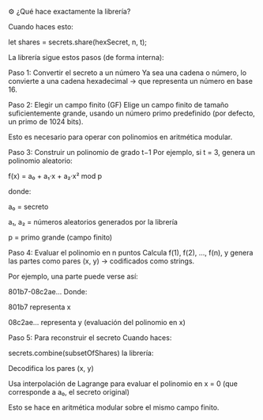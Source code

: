 ⚙️ ¿Qué hace exactamente la librería?

Cuando haces esto:



let shares = secrets.share(hexSecret, n, t);

La librería sigue estos pasos (de forma interna):

Paso 1: Convertir el secreto a un número
Ya sea una cadena o número, lo convierte a una cadena hexadecimal → que representa un número en base 16.

Paso 2: Elegir un campo finito (GF)
Elige un campo finito de tamaño suficientemente grande, usando un número primo predefinido (por defecto, un primo de 1024 bits).

Esto es necesario para operar con polinomios en aritmética modular.

Paso 3: Construir un polinomio de grado t−1
Por ejemplo, si t = 3, genera un polinomio aleatorio:

f(x) = a₀ + a₁·x + a₂·x² mod p

donde:

a₀ = secreto

a₁, a₂ = números aleatorios generados por la librería

p = primo grande (campo finito)

Paso 4: Evaluar el polinomio en n puntos
Calcula f(1), f(2), ..., f(n), y genera las partes como pares (x, y) → codificados como strings.

Por ejemplo, una parte puede verse así:


801b7-08c2ae...
Donde:

801b7 representa x

08c2ae... representa y (evaluación del polinomio en x)

Paso 5: Para reconstruir el secreto
Cuando haces:


secrets.combine(subsetOfShares)
la librería:

Decodifica los pares (x, y)

Usa interpolación de Lagrange para evaluar el polinomio en x = 0 (que corresponde a a₀, el secreto original)

Esto se hace en aritmética modular sobre el mismo campo finito.


